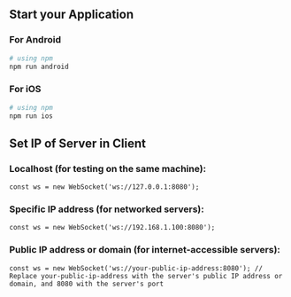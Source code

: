 ## Start your Application
### For Android

```bash
# using npm
npm run android
```

### For iOS

```bash
# using npm
npm run ios
```

## Set IP of Server in Client
### Localhost (for testing on the same machine):
```
const ws = new WebSocket('ws://127.0.0.1:8080');
```

### Specific IP address (for networked servers):
```
const ws = new WebSocket('ws://192.168.1.100:8080');
```

### Public IP address or domain (for internet-accessible servers):
```
const ws = new WebSocket('ws://your-public-ip-address:8080'); // Replace your-public-ip-address with the server's public IP address or domain, and 8080 with the server's port
```